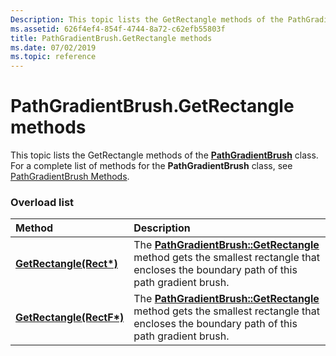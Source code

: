 ```yaml
---
Description: This topic lists the GetRectangle methods of the PathGradientBrush class. For a complete list of methods for the PathGradientBrush class, see PathGradientBrush Methods.
ms.assetid: 626f4ef4-854f-4744-8a72-c62efb55803f
title: PathGradientBrush.GetRectangle methods
ms.date: 07/02/2019
ms.topic: reference
---
```


# PathGradientBrush.GetRectangle methods

This topic lists the GetRectangle methods of the [**PathGradientBrush**](https://msdn.microsoft.com/library/ms534483(v=VS.85).aspx) class. For a complete list of methods for the **PathGradientBrush** class, see [PathGradientBrush Methods](-gdiplus-class-pathgradientbrush-methods.md).

### Overload list



| Method                                                                                     | Description                                                                                                                                                                                                         |
|:-------------------------------------------------------------------------------------------|:--------------------------------------------------------------------------------------------------------------------------------------------------------------------------------------------------------------------|
| [**GetRectangle(Rect\*)**](https://msdn.microsoft.com/library/ms535097(v=VS.85).aspx)   | The [**PathGradientBrush::GetRectangle**](https://msdn.microsoft.com/library/ms535097(v=VS.85).aspx) method gets the smallest rectangle that encloses the boundary path of this path gradient brush.<br/>  |
| [**GetRectangle(RectF\*)**](https://msdn.microsoft.com/library/ms535096(v=VS.85).aspx) | The [**PathGradientBrush::GetRectangle**](https://msdn.microsoft.com/library/ms535096(v=VS.85).aspx) method gets the smallest rectangle that encloses the boundary path of this path gradient brush.<br/> |



 

 




